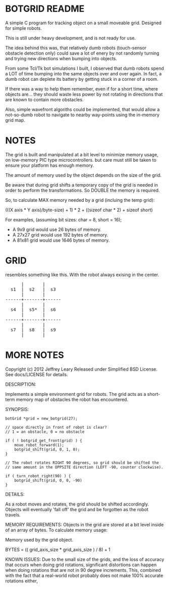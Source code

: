 BOTGRID README
==============

A simple C program for tracking object on a small moveable grid. 
Designed for simple robots.

This is still under heavy development, and is not ready for use.

The idea behind this was, that relatively dumb robots (touch-sensor
obstacle detection only) could save a lot of enery by not randomly 
turning and trying new directions when bumping into objects.

From some Tcl/Tk bot simulations I built, I observed that dumb robots spend 
a LOT of time bumping into the same objects over and over again. In fact,
a dumb robot can deplete its battery by getting stuck in a corner of a room.

If there was a way to help them remember, even if for a short time, where 
objects are... they should waste less power by not rotating in directions that
are known to contain more obstacles.

Also, simple wavefront algoriths could be implemented, that would allow 
a not-so-dumb robot to navigate to nearby way-points using the in-memory grid
map.


NOTES
=====
The grid is built and manipulated at a bit level to minimize memory usage,
on low-memory PIC type microcontrollers. but care must still be taken to 
ensure your platform has enough memory.
 
The amount of memory used by the object depends on the size of the grid. 
 
Be aware that during grid shifts a temporary copy of the grid is needed
in order to perform the transformations. So DOUBLE the memory is required.
 
So, to calculate MAX memory needed by a grid (incluing the temp grid):
 
(((X axis * Y axis)/byte-size) + 1) * 2 + ((sizeof char * 2) + sizeof short) 
 
For examples, (assuming bit sizes: char = 8, short = 16);
  - A 9x9 grid would use 26 bytes of memory.
  - A 27x27 grid would use 192 bytes of memory.
  - A 81x81 grid would use 1646 bytes of memory.


GRID 
====
resembles something like this. With the robot always exising in the center.

<pre>
      |       |
  s1  |  s2   |  s3
      |       |
------+-------+------
      |       |
  s4  |  s5*  |  s6
      |       |
------+-------+------
      |       |
  s7  |  s8   |  s9
      |       |
</pre>

MORE NOTES
==========


Copyright (c) 2012 Jeffrey Leary
Released under Simplified BSD License. See docs/LICENSE for details.

DESCRIPTION:

Implements a simple environment grid for robots. The grid acts as a 
short-term memory map of obstacles the robot has encountered.

SYNOPSIS:

    botGrid *grid = new_botgrid(27);

    // space directly in front of robot is clear?
    // 1 = an obstacle, 0 = no obstacle
    
    if ( ! botgrid_get_front(grid) ) {
        move_robot_forward(1);
        botgrid_shift(grid, 0, 1, 0);
    }

    // The robot rotates RIGHT 90 degrees, so grid should be shifted the 
    // same amount in the OPPSITE direction (LEFT -90, counter clockwise).

    if ( turn_robot_right(90) ) {
        botgrid_shift(grid, 0, 0, -90)
    }


DETAILS:

As a robot moves and rotates, the grid should be shifted accordingly. 
Objects will eventually 'fall off' the grid and be forgotten as the 
robot travels.

MEMORY REQUIREMENTS:
Objects in the grid are stored at a bit level inside of an array of bytes.
To calculate memory usage:

Memory used by the grid object.

 BYTES = (( grid_axis_size * grid_axis_size ) / 8) + 1

KNOWN ISSUES:
Due to the small size of the grids, and the loss of accuracy that occurs
when doing grid rotations, significant distortions can happen when doing
rotations that are not in 90 degree increments. This, combined with the fact
that a real-world robot probably does not make 100% accurate rotations 
either, 
